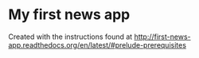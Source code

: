 My first news app
=================

Created with the instructions found at http://first-news-app.readthedocs.org/en/latest/#prelude-prerequisites
